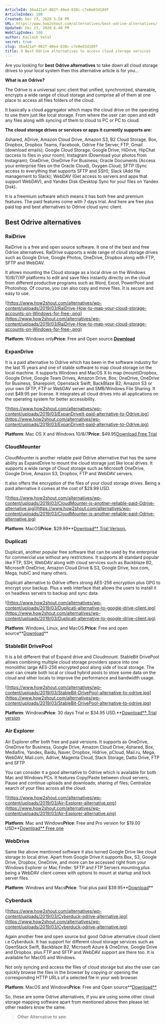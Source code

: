 ```yaml
---
ArticleId: 36a421af-082f-48ed-838c-c7e0e03d189f
ArticleIndex: 108
Created: Dec 23, 2020 5:58 PM
URL: https://www.how2shout.com/alternatives/best-odrive-alternatives/
Updated: Dec 23, 2020 6:40 PM
WebClipIndex: 108
author: Kailash Vetal
secret: true
slug: 36a421af-082f-48ed-838c-c7e0e03d189f
title: 8 Best Odrive alternatives to access cloud storage services
---
```

Are you looking for **best Odrive alternatives** to take down all cloud storage drives to your local system then this alternative article is for you…

**What is an Odrive?**

The Odrive is a universal sync client that unified, synchronized, shareable, encrypts a wide range of cloud storage and comprise all of them at one place to access all files folders of the cloud.

It basically a cloud aggregator which maps the cloud drive on the operating to use them just like local storage. From where the user can open and edit any files along with syncing of them to cloud to PC or PC to cloud.

**The cloud storage drives or services or apps it currently supports are:**

4shared, ADrive, Amazon Cloud Drive, Amazon S3, B2 Cloud Storage, Box, Dropbox, Dropbox Teams, Facebook, Odrive File Server, FTP, Gmail (download emails); Google Cloud Storage, Google Drive, HiDrive, HipChat (access to files in your room); Instagram (Download your photos from Instagram); OneDrive, OneDrive For Business; Oracle Documents (Access your enterprise files on the Oracle Cloud), Oxygen Cloud; SFTP (Sync access to everything that supports SFTP and SSH); Slack (Add file management to Slack); WebDAV (Get access to servers and apps that support WebDAV), and Yandex Disk (Desktop Sync for your files on Yandex Disk).

It is a freemium software which means it has both free and premium features. The paid features come with 7 days trial. And here are free plus paid top and best alternatives to Odrive cloud sync client.

## Best Odrive alternatives

### RaiDrive

RaiDrive is a free and open source software. It one of the best and free Odrive alternatives. RaiDrive supports a wide range of cloud storage drives such as Google Drive, Google Photos, OneDrive, Dropbox along with FTP, SFTP and WebDAV.

It allows mounting the Cloud storage as a local drive on the Windows 10/8/7/XP platforms to edit and save files instantly directly on the cloud from different productive programs such as Word, Excel, PowerPoint and Photoshop. Of course, you can also copy and move files. It is secure and easy to use.

![https://www.how2shout.com/alternatives/wp-content/uploads/2019/03/RaiDrive-How-to-map-your-cloud-storage-accounts-on-Windows-for-free-.png](https://www.how2shout.com/alternatives/wp-content/uploads/2019/03/RaiDrive-How-to-map-your-cloud-storage-accounts-on-Windows-for-free-.png)

**Platform**: Windows only**Price**: Free and Open source.**[Download](https://www.raidrive.com/download/)**

### ExpanDrive

It is a paid alternative to Odrive which has been in the software industry for the last 15 years and one of stable software to map cloud storage on the local machine. It supports Windows and MacOS X to map (mount)Dropbox, Google Drive, Google Team Drives, Amazon Drive, Box; OneDrive, OneDrive for Business, Sharepoint, Openstack Swift, BackBlaze B2; Amazon S3 or your own SFTP, FTP or WebDAV server and SMB/Windows File Sharing. It cost $49.95 per license. It integrates all cloud drives into all applications on the operating system for better accessibility.

![https://www.how2shout.com/alternatives/wp-content/uploads/2019/03/ExpanDriveIt-paid-alternative-to-Odrive.jpg](https://www.how2shout.com/alternatives/wp-content/uploads/2019/03/ExpanDriveIt-paid-alternative-to-Odrive.jpg)

**Platform**: Mac OS X and Windows 10/8/7**Price**: $49.95[Download Free Trial](https://www.expandrive.com/)

### CloudMounter

CloudMounter is another reliable paid Odrive alternative that has the same ability as ExpandDrive to mount the cloud storage just like local drives. It supports a wide range of Cloud storage such as Microsoft OneDrive, Google Drive, Amazon S3, Dropbox, FTP and WebDAV servers.

It also offers the encryption of the files of your cloud storage drives. Being a paid alternative it comes at the cost of $29.99 USD.

![https://www.how2shout.com/alternatives/wp-content/uploads/2019/03/CloudMounter-is-another-reliable-paid-Odrive-alternative.jpg](https://www.how2shout.com/alternatives/wp-content/uploads/2019/03/CloudMounter-is-another-reliable-paid-Odrive-alternative.jpg)

**Platform**: MacOS**Price**: $29.99**[Download** Trial Verison.](https://mac.eltima.com/download-cloud-mount.html)

### Duplicati

Duplicati, another popular free software that can be used by the enterprise for commercial use without any restrictions. It supports all standard popular like FTP, SSH, WebDAV along with cloud services such as Backblaze B2, Microsoft OneDrive, Amazon Cloud Drive & S3, Google Drive, box.com, Mega, hubiC and many others.

Duplicati alternative to Odrive offers strong AES-256 encryption plus GPG to encrypt your backup. Plus a web interface that allows the users to install it on headless servers to backup and sync data.

![https://www.how2shout.com/alternatives/wp-content/uploads/2019/03/Duplicati-alternative-to-google-drive-client.jpg](https://www.how2shout.com/alternatives/wp-content/uploads/2019/03/Duplicati-alternative-to-google-drive-client.jpg)

**Platform**: Windows, Linux, and MacOS.**Price**: Free and open source**[Download](https://www.duplicati.com/download)**

### StableBit DrivePool

It is a bit different that of Expand drive and Cloudmount. StableBit DrivePool allows combining multiple cloud storage providers space into one monolithic large AES-256 encrypted pool along side of local storage. The user can create both local or cloud hybrid pools to store some data on the cloud and other locals to improve the performance and bandwidth usage.

![https://www.how2shout.com/alternatives/wp-content/uploads/2019/03/StableBit-DrivePool-alternative-to-odrive.jpg](https://www.how2shout.com/alternatives/wp-content/uploads/2019/03/StableBit-DrivePool-alternative-to-odrive.jpg)

**Platform**: Windows**Price**: 30 days Trial or $34.95 USD.**[Download** Trial version](https://stablebit.com/DrivePool/Download)

### Air Explorer

Air Explorer offer both free and paid versions. It supports as OneDrive, OneDrive for Business, Google Drive, Amazon Cloud Drive, 4shared, Box, Mediafire, Yandex, Baidu, Naver, Dropbox, Hidrive, pCloud, Mail.ru, Mega, WebDAV, Mail.com, Adrive, Magenta Cloud, Stack Storage, Datto Drive, FTP and SFTP.

You can consider it a good alternative to Odrive which is available for both Mac and Windows PCs. It features Copy/Paste between cloud servers; Pause and continue uploads and downloads; sharing of files; Centralize search of your files across all the cloud.

![https://www.how2shout.com/alternatives/wp-content/uploads/2019/03/Air-Explorer-alternative.png](https://www.how2shout.com/alternatives/wp-content/uploads/2019/03/Air-Explorer-alternative.png)

**Platform**: Mac and Windows**Price**: Free and Pro version for $19.00 USD**[Download** Free one](https://www.airexplorer.net/en/download.php)

### WebDrive

Same like above mentioned software it also turned Google Drive like cloud storage to local drive. Apart from Google Drive it supports Box, S3, Google Drive, Dropbox, OneDrive, and more can be accessed right from your Windows Explorer or Mac Finder. SFTP and FTP Servers mounting plus being a WebDAV client comes with options to mount at startup and lock server files.

**Platform**: Windows and Macs**Price**: Trial plus paid $39.95**[Download](https://webdrive.com/download/)**

### Cyberduck

![https://www.how2shout.com/alternatives/wp-content/uploads/2019/03/Cyberduck-odrive-alternative.jpg](https://www.how2shout.com/alternatives/wp-content/uploads/2019/03/Cyberduck-odrive-alternative.jpg)

Again another free and open source but good Odrive alternative cloud client i.e Cyberduck. It has support for different cloud storage services such as OpenStack Swift, Backblaze B2, Microsoft Azure & OneDrive, Google Drive and Dropbox. plus FTP and SFTP and WebDAV support are there too. It is available for MacOS and Windows.

Not only syncing and access the files of cloud storage but also the user can quickly browse the files in the browser by copying or opening the corresponding HTTP URLs of a selected file in your web browser.

**Platform**: MacOS and Windows**Price**: Free and Open source**[Download**](https://cyberduck.io/download/) 

So, these are some Odrive alternatives, if you are using some other cloud storage mapping software apart from mentioned above then please let other readers know the same.

> Other Alternative to see:
